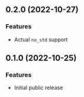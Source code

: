 <a name="0.2.0"></a>
## 0.2.0 (2022-10-27)


### Features

*   Actual `no_std` support


<a name="0.1.0"></a>
## 0.1.0 (2022-10-25)


### Features

*   Initial public release
